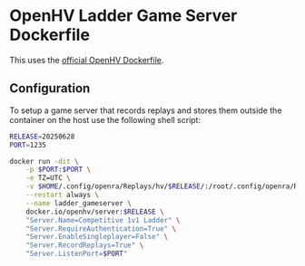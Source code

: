 # OpenHV Ladder Game Server Dockerfile
This uses the [official OpenHV Dockerfile](https://github.com/OpenHV/Server).

## Configuration
To setup a game server that records replays and stores them outside the container on the host use the following shell script:

```sh
RELEASE=20250628
PORT=1235

docker run -dit \
    -p $PORT:$PORT \
    -e TZ=UTC \
    -v $HOME/.config/openra/Replays/hv/$RELEASE/:/root/.config/openra/Replays/hv/$RELEASE/ \
    --restart always \
    --name ladder_gameserver \
    docker.io/openhv/server:$RELEASE \
    "Server.Name=Competitive 1v1 Ladder" \
    "Server.RequireAuthentication=True" \
    "Server.EnableSingleplayer=False" \
    "Server.RecordReplays=True" \
    "Server.ListenPort=$PORT"
```

